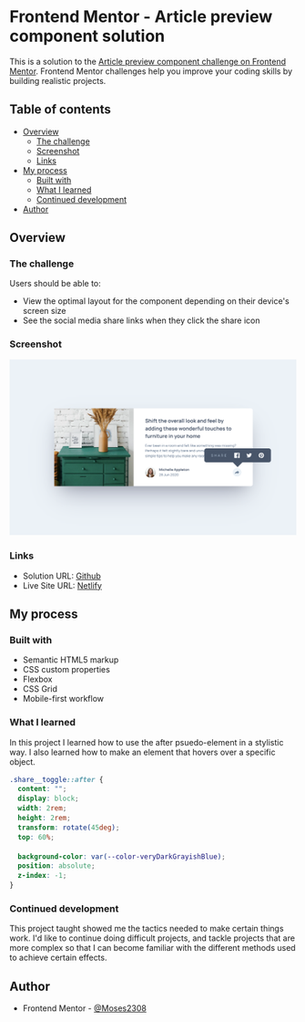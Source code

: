 # Frontend Mentor - Article preview component solution

This is a solution to the [Article preview component challenge on Frontend Mentor](https://www.frontendmentor.io/challenges/article-preview-component-dYBN_pYFT). Frontend Mentor challenges help you improve your coding skills by building realistic projects.

## Table of contents

- [Overview](#overview)
  - [The challenge](#the-challenge)
  - [Screenshot](#screenshot)
  - [Links](#links)
- [My process](#my-process)
  - [Built with](#built-with)
  - [What I learned](#what-i-learned)
  - [Continued development](#continued-development)
- [Author](#author)

## Overview

### The challenge

Users should be able to:

- View the optimal layout for the component depending on their device's screen size
- See the social media share links when they click the share icon

### Screenshot

![](./images/Screenshot%202023-09-11%20at%2012.28.24%20PM.png)

### Links

- Solution URL: [Github](https://github.com/Moses2308/article-preview-component)
- Live Site URL: [Netlify](https://willowy-hummingbird-d77b1d.netlify.app/)

## My process

### Built with

- Semantic HTML5 markup
- CSS custom properties
- Flexbox
- CSS Grid
- Mobile-first workflow

### What I learned

In this project I learned how to use the after psuedo-element in a stylistic way. I also learned how to make an element that hovers over a specific object.

```css
.share__toggle::after {
  content: "";
  display: block;
  width: 2rem;
  height: 2rem;
  transform: rotate(45deg);
  top: 60%;

  background-color: var(--color-veryDarkGrayishBlue);
  position: absolute;
  z-index: -1;
}
```

### Continued development

This project taught showed me the tactics needed to make certain things work. I'd like to continue doing difficult projects, and tackle projects that are more complex so that I can become familiar with the different methods used to achieve certain effects.

## Author

- Frontend Mentor - [@Moses2308](https://www.frontendmentor.io/profile/Moses2308)

